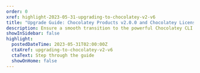 ```yaml
---
order: 0
xref: highlight-2023-05-31-upgrading-to-chocolatey-v2-v6
title: "Upgrade Guide: Chocolatey Products v2.0.0 and Chocolatey Licensed Extension 6.0.0"
description: Ensure a smooth transition to the powerful Chocolatey CLI v2.0.0 by following our comprehensive upgrade guide, equipped with step-by-step instructions and helpful tips.
showInSidebar: false
highlight:
  postedDateTime: 2023-05-31T02:00:00Z
  ctaXref: upgrading-to-chocolatey-v2-v6
  ctaText: Step through the guide
  showOnHome: false
---
```


